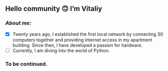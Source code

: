 ## Hello community 🙃 I’m Vitaliy 
### ***About me:*** 
- [x] Twenty years ago, I established the first local network by connecting 30 computers together and providing internet access in my apartment building. Since then, I have developed a passion for hardware. 
- [ ] Currently, I am diving into the world of Python. 
### To be continued. 
